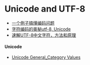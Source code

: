 # Unicode and UTF-8

* [一个例子搞懂编码问题](http://bindog.github.io/blog/2014/12/16/python-coding/)
* [字符编码的奥秘utf-8, Unicode](http://blog.csdn.net/hherima/article/details/8655200)
* [速解UTF-8中文字符，方法和原理](http://jsfox.cn/blog/others/quick-translate-chinese-utf8-by-unicode.html)

#### Unicode
* [Unicode General_Category Values](http://www.unicode.org/reports/tr44/#GC_Values_Table)
